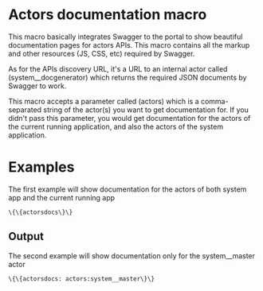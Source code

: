 Actors documentation macro
==========================

This macro basically integrates Swagger to the portal to show beautiful
documentation pages for actors APIs. This macro contains all the markup
and other resources (JS, CSS, etc) required by Swagger.

As for the APIs discovery URL, it's a URL to an internal actor called
(system\_\_docgenerator) which returns the required JSON documents by
Swagger to work.

This macro accepts a parameter called (actors) which is a
comma-separated string of the actor(s) you want to get documentation
for. If you didn't pass this parameter, you would get documentation for
the actors of the current running application, and also the actors of
the system application.

Examples
========

The first example will show documentation for the actors of both system
app and the current running app

```
\{\{actorsdocs\}\}
```

Output
------

The second example will show documentation only for the system\_\_master
actor

```
\{\{actorsdocs: actors:system__master\}\}
```
